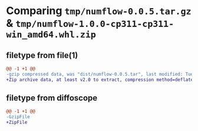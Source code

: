 # Comparing `tmp/numflow-0.0.5.tar.gz` & `tmp/numflow-1.0.0-cp311-cp311-win_amd64.whl.zip`

## filetype from file(1)

```diff
@@ -1 +1 @@
-gzip compressed data, was "dist/numflow-0.0.5.tar", last modified: Tue Jan 14 10:43:59 2020, max compression
+Zip archive data, at least v2.0 to extract, compression method=deflate
```

## filetype from diffoscope

```diff
@@ -1 +1 @@
-GzipFile
+ZipFile
```

